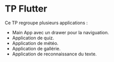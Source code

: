 # TP Flutter

Ce TP regroupe plusieurs applications : 
  - Main App avec un drawer pour la naviguation.
  - Application de quiz.
  - Application de météo.
  - Application de gallérie.
  - Application de reconnaissance du texte.


